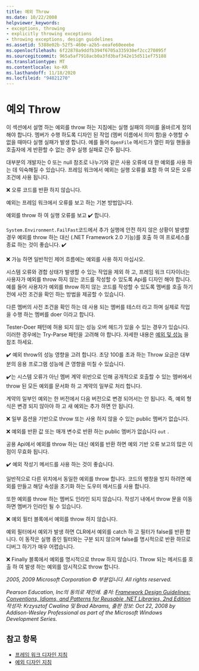 ```yaml
---
title: 예외 Throw
ms.date: 10/22/2008
helpviewer_keywords:
- exceptions, throwing
- explicitly throwing exceptions
- throwing exceptions, design guidelines
ms.assetid: 5388e02b-52f5-460e-a2b5-eeafe60eeebe
ms.openlocfilehash: 6f22878a9ddfb394f6705a335930ef2cc270895f
ms.sourcegitcommit: 965a5af7918acb0a3fd3baf342e15d511ef75188
ms.translationtype: MT
ms.contentlocale: ko-KR
ms.lasthandoff: 11/18/2020
ms.locfileid: "94821270"
---
```

# <a name="exception-throwing"></a>예외 Throw
이 섹션에서 설명 하는 예외를 throw 하는 지침에는 실행 실패의 의미를 올바르게 정의 해야 합니다. 멤버가 수행 하도록 디자인 된 작업 (멤버 이름에서 의미 함)을 수행할 수 없을 때마다 실행 실패가 발생 합니다. 예를 들어 `OpenFile` 메서드가 열린 파일 핸들을 호출자에 게 반환할 수 없는 경우 실행 실패로 간주 됩니다.

 대부분의 개발자는 0 또는 null 참조로 나누기와 같은 사용 오류에 대 한 예외를 사용 하는 데 익숙해질 수 있습니다. 프레임 워크에서 예외는 실행 오류를 포함 하 여 모든 오류 조건에 사용 됩니다.

 ❌ 오류 코드를 반환 하지 않습니다.

 예외는 프레임 워크에서 오류를 보고 하는 기본 방법입니다.

 예외를 throw 하 여 실행 오류를 보고 ✔️ 합니다.

 `System.Environment.FailFast`코드에서 추가 실행에 안전 하지 않은 상황이 발생할 경우 예외를 throw 하는 대신 (.NET Framework 2.0 기능)를 호출 하 여 프로세스를 종료 하는 것이 좋습니다. ✔️

 ❌ 가능 하면 일반적인 제어 흐름에는 예외를 사용 하지 마십시오.

 시스템 오류와 경합 상태가 발생할 수 있는 작업을 제외 하 고, 프레임 워크 디자이너는 사용자가 예외를 throw 하지 않는 코드를 작성할 수 있도록 Api를 디자인 해야 합니다. 예를 들어 사용자가 예외를 throw 하지 않는 코드를 작성할 수 있도록 멤버를 호출 하기 전에 사전 조건을 확인 하는 방법을 제공할 수 있습니다.

 다른 멤버의 사전 조건을 확인 하는 데 사용 되는 멤버를 테스터 라고 하며 실제로 작업을 수행 하는 멤버를 doer 이라고 합니다.

 Tester-Doer 패턴에 허용 되지 않는 성능 오버 헤드가 있을 수 있는 경우가 있습니다. 이러한 경우에는 Try-Parse 패턴을 고려해 야 합니다. 자세한 내용은 [예외 및 성능](exceptions-and-performance.md) 을 참조 하세요.

 ✔️ 예외 throw의 성능 영향을 고려 합니다. 초당 100를 초과 하는 Throw 요금은 대부분의 응용 프로그램 성능에 큰 영향을 미칠 수 있습니다.

 ✔️는 시스템 오류가 아닌 멤버 계약 위반으로 인해 공개적으로 호출할 수 있는 멤버에서 throw 된 모든 예외를 문서화 하 고 계약의 일부로 처리 합니다.

 계약의 일부인 예외는 한 버전에서 다음 버전으로 변경 되어서는 안 됩니다. 즉, 예외 형식은 변경 되지 않아야 하 고 새 예외는 추가 하면 안 됩니다.

 ❌ 일부 옵션을 기반으로 throw 또는 사용 하지 않을 수 있는 public 멤버가 없습니다.

 ❌ 예외를 반환 값 또는 매개 변수로 반환 하는 public 멤버가 없습니다 `out` .

 공용 Api에서 예외를 throw 하는 대신 예외를 반환 하면 예외 기반 오류 보고의 많은 이점이 무효화 됩니다.

 ✔️ 예외 작성기 메서드를 사용 하는 것이 좋습니다.

 일반적으로 다른 위치에서 동일한 예외를 throw 합니다. 코드의 팽창을 방지 하려면 예외를 만들고 해당 속성을 초기화 하는 도우미 메서드를 사용 합니다.

 또한 예외를 throw 하는 멤버도 인라인 되지 않습니다. 작성기 내에서 throw 문을 이동 하면 멤버가 인라인 될 수 있습니다.

 ❌ 예외 필터 블록에서 예외를 throw 하지 않습니다.

 예외 필터에서 예외가 발생 하면 CLR에서 예외를 catch 하 고 필터가 false를 반환 합니다. 이 동작은 실행 중인 필터와는 구분 되지 않으며 false를 명시적으로 반환 하므로 디버그 하기가 매우 어렵습니다.

 ❌ Finally 블록에서 예외를 명시적으로 throw 하지 않습니다. Throw 되는 메서드를 호출 하 여 발생 하는 예외를 암시적으로 throw 합니다.

 *2005, 2009 Microsoft Corporation © 부분입니다. All rights reserved.*

 *Pearson Education, Inc의 동의로 재인쇄. 출처: [Framework Design Guidelines: Conventions, Idioms, and Patterns for Reusable .NET Libraries, 2nd Edition](https://www.informit.com/store/framework-design-guidelines-conventions-idioms-and-9780321545619) 작성자: Krzysztof Cwalina 및 Brad Abrams, 출판 정보: Oct 22, 2008 by Addison-Wesley Professional as part of the Microsoft Windows Development Series.*

## <a name="see-also"></a>참고 항목

- [프레임 워크 디자인 지침](index.md)
- [예외 디자인 지침](exceptions.md)
